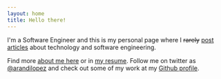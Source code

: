 ```yaml
---
layout: home
title: Hello there!
---
```


I'm a Software Engineer and this is my personal page where I ~~rarely~~ [post articles](/articles) about technology and software engineering.

Find more [about me here](/about) or in [my resume](/resume). Follow me on twitter as [@arandilopez](https://twitter.com/arandilopez) and check out some of my work at my [Github profile](https://github.com/arandilopez).
